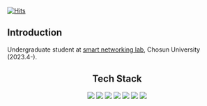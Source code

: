 [![Hits](https://hits.seeyoufarm.com/api/count/incr/badge.svg?url=https%3A%2F%2Fgithub.com%2Fgjbae1212%2Fhit-counter&count_bg=%2313E3F7&title_bg=%233B3535&icon=json.svg&icon_color=%23E7E7E7&title=Jeongtae+Kang%27s+Blog&edge_flat=false)](https://hits.seeyoufarm.com)
## Introduction

Undergraduate student at [smart networking lab](https://sites.google.com/view/smart-networking), Chosun University (2023.4-).


<h2 align="center"><b> Tech Stack </b></h3>
<p align="center">
  <img src="https://img.shields.io/badge/C++-00599C?style=flat-square&logo=c%2B%2B&logoColor=white">
  <img src="https://img.shields.io/badge/JAVA-007396?style=flat-square&logo=java&logoColor=white"> 
  <img src="https://img.shields.io/badge/Python-3776AB?style=flat-square&logo=python&logoColor=white">
  <img src="https://img.shields.io/badge/MySQL-4479A1?style=flat-square&logo=MySQL&logoColor=white"/>
  <img src="https://img.shields.io/badge/Oracle-F80000?style=flat-square&logo=oracle&logoColor=white">
  <img src="https://img.shields.io/badge/GitHub-181717?style=flat-square&logo=github&logoColor=white">
  <img src="https://img.shields.io/badge/Git-F05032?style=flat-square&logo=git&logoColor=white">
</p>



<!--

Mostly interested in computational chemistry, computer & software engineering. Also working for applications of machine learning (especially deep neural nets) in chemistry.

## Preferred Languages

For programming languages,

- Python3
- C/C++
- Bash/zsh (some)

For natural languages,

- Korean (native)
- English

## Educational Backgrounds

- B.S. in Chemisty and Computational Sciences, SNU (Summa cum Laude).

-->
<!--
### Hi there 👋

**Management001/Management001** is a ✨ _special_ ✨ repository because its `README.md` (this file) appears on your GitHub profile.

Here are some ideas to get you started:

- 🔭 I’m currently working on ...
- 🌱 I’m currently learning ...
- 👯 I’m looking to collaborate on ...
- 🤔 I’m looking for help with ...
- 💬 Ask me about ...
- 📫 How to reach me: ...
- 😄 Pronouns: ...
- ⚡ Fun fact: ...
-->
